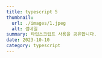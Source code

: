 ```yaml
---
title: typescript 5
thumbnail:
  url: ./images/1.jpeg
  alt: 썸네일
summary: 타입스크립트 사용을 공유합니다.
date: 2023-10-10
category: typescript
---
```

